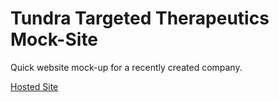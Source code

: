 # Tundra Targeted Therapeutics Mock-Site

Quick website mock-up for a recently created company.

[Hosted Site](https://tundra-targeted-therapeutics.herokuapp.com/)